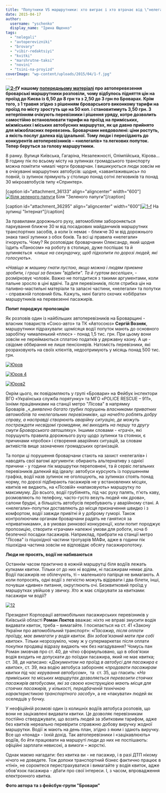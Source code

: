 ```yaml
---
title: "Попутники VS маршрутники: хто виграє і хто втрачає від \"нелегального\" проїзду до столиці"
date: 2015-04-17
author: 
  username: "yschenko"
  display_name: "Ірина Ющенко"
tags: 
  - "nelegali"
  - "avtoperevizniki"
  - "brovary"
  - "vibir-redaktsiyi"
  - "kvitki"
  - "marshrutne-taksi"
  - "novini"
  - "tsini-na-proyizd"
coverImage: "wp-content/uploads/2015/04/1-f.jpg"
---
```


**[![2-f](https://mpz.brovary.org/wp-content/uploads/2015/04/2-f.jpg)](https://mpz.brovary.org/wp-content/uploads/2015/04/2-f.jpg)У нашому [попередньому матеріалі](https://mpz.brovary.org/8-grn-za-proyizd-do-kiyeva-ta-3-grn-po-brovarah-ne-mezha/) про автоперевезення броварські маршрутники розповіли, чому відбулось підняття цін на проїзд до Києва із 6,50 до 8 грн та з 2,50 до 3 грн по Броварах. Крім того, з 1 травня згідно з рішенням броварського виконкому тарифи на проїзд по місту зростуть ще на 50 коп. і становитимуть 3,50 грн. З нетерпінням очікують перевізники і рішення уряду, котре дозволить самостійно встановлювати тарифи на проїзд** **на приміських, міжміських і міських автобусних маршрутах, як це давно прийнято для міжобласних перевезень. Броварчани невдоволені: ціни ростуть, а якість послуг далека від ідеальної. Тому люди і пересідають до конкурентів автоперевізників – «нелегалів» та легкових попуток. Тепер беруться за голову маршрутники.**

8 ранку. Вулиця Київська, Гагаріна, Незалежності, Олімпійська, Кірова… В годину пік по всьому місту на зупинках громадського транспорту можна помітити чималі черги броварчан. І вишикуються люди зовсім не в очікуванні маршрутних автобусів: щодня, «завантажившись» по повній, із зупинок прямують у столицю понад сотні легковиків та понад 30 мікроавтобусів типу «Спринтер».

\[caption id="attachment\_36133" align="aligncenter" width="600"\][![біля зеленого папуги](https://mpz.brovary.org/wp-content/uploads/2015/04/bilya-zelenogo-papugi.jpg)](https://mpz.brovary.org/wp-content/uploads/2015/04/bilya-zelenogo-papugi.jpg) Біля "Зеленого папуги"\[/caption\]

\[caption id="attachment\_36295" align="aligncenter" width="600"\][![1-f](https://mpz.brovary.org/wp-content/uploads/2015/04/1-f.jpg)](https://mpz.brovary.org/wp-content/uploads/2015/04/1-f.jpg) На зупинці "Інтернат"\[/caption\]

За правилами дорожнього руху, автомобілям забороняється паркування ближче 30 м від посадкових майданчиків маршрутних транспортних засобів, а коли їх немає - ближче 30 м від дорожнього знака такої зупинки з обох боків. Та всі ці правила «нелегали» ігнорують. Чому? Як розповідає броварчанин Олександр, який щодня їздить «Ланосом» на роботу в столицю, дуже поспішає та й зупиняється  «_лише на секундочку, щоб підхопити по дорозі людей, які голосують_».

«_Навіщо ж машину гнати пустою, якщо можна і людям приємне зробити, і гроші за бензин "відбити". Та й гуртом веселіше»,_ \- розмірковує чоловік. Важко не погодитися з такими аргументами, коли пальне зросло в ціні вдвічі. Та для перевізників, після стрибка цін на паливно-мастильні матеріали та запасні частини, «нелегали» та попутки - справжній головний біль. Кажуть, нині багато охочих «обібрати» маршрутників на перевезенні пасажирів.

**Попит породжує пропозицію**

Як розповів один із найбільших автоперевізників на Броварщині - власник товариств «Союз-авто» та ТК «Автосоюз» **Сергій Возняк**, маршрутники підрахували: щомісяця водії попуток мають до основного заробітку чималенький «плюс» - понад 1,5 тис. грн. При цьому вони зовсім не переймаються сплатою податків у державну казну. А це - свідоме оббирання не лише пенсіонерів. Натомість перевізники, які розраховують на своїх клієнтів, недоотримують у місяць понад 500 тис. грн.

[![Юров](https://mpz.brovary.org/wp-content/uploads/2015/04/YUrov.jpg)](https://mpz.brovary.org/wp-content/uploads/2015/04/YUrov.jpg)

[![Юров 4](https://mpz.brovary.org/wp-content/uploads/2015/04/YUrov-4.jpg)](https://mpz.brovary.org/wp-content/uploads/2015/04/YUrov-4.jpg)

[![Юров2](https://mpz.brovary.org/wp-content/uploads/2015/04/YUrov2.jpg)](https://mpz.brovary.org/wp-content/uploads/2015/04/YUrov2.jpg)

Окрім цього, як повідомляють у групі «Бровари» на Фейбук інспектори ВГО «Українська служба порятунку» та МГО «POLICE RESCUE – 911», їхніми працівниками на станції метро "Лісова" в напрямку Броварів _«__виявлено багато грубих порушень власниками приватних автомобілів та «нелегальних перевізників», що начебто роблять добру справу, а насправді створюють аварійну ситуацію, де можуть постраждати несвідомі громадяни, які виходять на першу та другу смуги Броварського автошляху»._ Іншими словами - «грачі», які порушують правила дорожнього руху щодо зупинки та стоянки, є причинами «пробок» і створення аварійних ситуацій, за словам активістів вище зазначених громадських організацій.

Та попри ці порушення броварчани стають на захист «нелегалів» і наводять свої вагомі аргументи: обирають альтернативу з однієї причини - у години пік маршрутки переповнені, та й сервіс легальних перевізників далекий від ідеалу: автобуси курсують із порушенням графіка, водії назв зупинок не оголошують, на зупинках стоять понад норму, по дорозі підбирають пасажирів не у встановлених місцях, квитків не видають, на «Лісовій» «напаковують» маршрутку по максимуму. До всього, водії грубіянять, під час руху палять, п'ють каву, розмовляють по телефону, часто-густо везуть людей «як дрова», салони брудні, а більшість автобусів перебувають у аварійному стані. А «нелегали»-попутки доставляють до місця призначення швидко і з комфортом, водії завжди привітні й у доброму гуморі. Також контролюючим органам броварчани радять не ганятися за «приватниками», а в умовах ринкової конкуренції, коли попит породжує пропозицію, створити «грачам» належні умови для роботи, хоча б безпечної посадки пасажирів. Наприклад, прибрати на станції метро "Лісова" із пішохідної частини тротуарів МАФи, адже в години пік пішохідна частина зовсім не відповідає обсягу пасажиропотоку.

**Люди не просять, водії не набиваються**

Останнім часом практично в кожній маршрутці біля водіїв лежать купками квитки. Тільки от до них ні водіям, ні пасажирам немає діла. Водії пасажирів не обілечують, ті – маленького папірця не вимагають. А коли попросять, одні водії з легкістю можуть відірвати і два білети, інші, почувши «дивне» питання, округлюють очі. Безквитковий проїзд у маршрутках увійшов у звичку. Хто ж має слідкувати за квитками: пасажири чи водії?

[![12](https://mpz.brovary.org/wp-content/uploads/2015/04/12.bmp)](https://mpz.brovary.org/wp-content/uploads/2015/04/12.bmp)

Президент Корпорації автомобільних пасажирських перевізників у Київській області **Роман Локтєв** вважає: ніхто не вправі змусити водія видавати квиток, треба – вимагайте. І посилається на ст. 41 «Закону України про автомобільний транспорт»: «_Пасажир, після оплати проїзду, має вимагати у водія квиток. Він зобов'язаний мати при собі квиток_». Тільки незрозуміло, чому ж у супермаркетах після оплати покупки продавці відразу видають чек без нагадування? Чомусь пан Роман змовчав про ст. 40, де чітко сформульовано, що в обов'язки водія входить не допускати до поїздки пасажира, який не має квитка; ст. 38, де написано: «_Документом на проїзд в автобусі для пасажира є квиток_», ст. 39, яка водію автобуса забороняє «_продавати пасажирам квитки під час керування автобусом_»,  та  ст. 35, що гласить: «_На приміських та міських маршрутах дозволяється перевозити стоячих пасажирів автобусами, які за своєю конструкцією мають місця для стоячих пасажирів, у кількості, передбаченій технічною характеристикою транспортного засобу_», а не «пакувати» людей як оселедців у бочку.

У неофіційній розмові один із колишніх водіїв автобуса розповів, що вони не зацікавлені видавати квитки. Це дозволяє перевізникам постійно стверджувати, що возять людей за збитковим тарифом, адже без квитків нереально перевірити справжню добову виручку жодної маршрутки. Водії ж мають на день план, згідно з яким і здають виручку. Все що «понад» - їхній дохід. Так автоперевізники і «зацікавлюють» водіїв, бо йти працювати на маршруті люди до них не поспішають: офіційні зарплати невисокі, а вимоги – жорсткі.

Однак маємо нагадати: без квитка ви - не пасажир, і в разі ДТП нікому нічого не доведете. Тож допоки транспортний бізнес фактично працює в «тіні», не соромтеся перестрахуватися і вимагайте у водія квиток, адже обов'язок пасажира - дбати про свої інтереси. І, з часом, впровадження електронного квитка.

**Фото автора та з фейсбук-групи "Бровари"**
